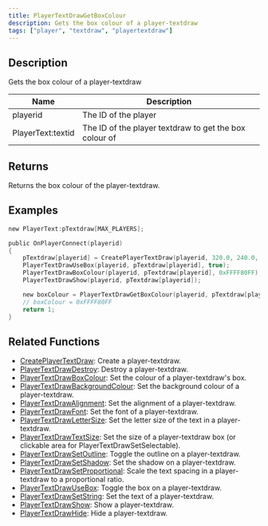 ```yaml
---
title: PlayerTextDrawGetBoxColour
description: Gets the box colour of a player-textdraw
tags: ["player", "textdraw", "playertextdraw"]
---
```


<VersionWarn version='omp v1.1.0.2612' />

## Description

Gets the box colour of a player-textdraw

| Name              | Description                                            |
| ----------------- | ------------------------------------------------------ |
| playerid          | The ID of the player                                   |
| PlayerText:textid | The ID of the player textdraw to get the box colour of |

## Returns

Returns the box colour of the player-textdraw.

## Examples

```c
new PlayerText:pTextdraw[MAX_PLAYERS];

public OnPlayerConnect(playerid)
{
    pTextdraw[playerid] = CreatePlayerTextDraw(playerid, 320.0, 240.0, "Welcome to my OPEN.MP server");
    PlayerTextDrawUseBox(playerid, pTextdraw[playerid], true);
    PlayerTextDrawBoxColour(playerid, pTextdraw[playerid], 0xFFFF80FF);
    PlayerTextDrawShow(playerid, pTextdraw[playerid]);

    new boxColour = PlayerTextDrawGetBoxColour(playerid, pTextdraw[playerid]);
    // boxColour = 0xFFFF80FF
    return 1;
}
```

## Related Functions

- [CreatePlayerTextDraw](CreatePlayerTextDraw): Create a player-textdraw.
- [PlayerTextDrawDestroy](PlayerTextDrawDestroy): Destroy a player-textdraw.
- [PlayerTextDrawBoxColour](PlayerTextDrawBoxColour): Set the colour of a player-textdraw's box.
- [PlayerTextDrawBackgroundColour](PlayerTextDrawBackgroundColour): Set the background colour of a player-textdraw.
- [PlayerTextDrawAlignment](PlayerTextDrawAlignment): Set the alignment of a player-textdraw.
- [PlayerTextDrawFont](PlayerTextDrawFont): Set the font of a player-textdraw.
- [PlayerTextDrawLetterSize](PlayerTextDrawLetterSize): Set the letter size of the text in a player-textdraw.
- [PlayerTextDrawTextSize](PlayerTextDrawTextSize): Set the size of a player-textdraw box (or clickable area for PlayerTextDrawSetSelectable).
- [PlayerTextDrawSetOutline](PlayerTextDrawSetOutline): Toggle the outline on a player-textdraw.
- [PlayerTextDrawSetShadow](PlayerTextDrawSetShadow): Set the shadow on a player-textdraw.
- [PlayerTextDrawSetProportional](PlayerTextDrawSetProportional): Scale the text spacing in a player-textdraw to a proportional ratio.
- [PlayerTextDrawUseBox](PlayerTextDrawUseBox): Toggle the box on a player-textdraw.
- [PlayerTextDrawSetString](PlayerTextDrawSetString): Set the text of a player-textdraw.
- [PlayerTextDrawShow](PlayerTextDrawShow): Show a player-textdraw.
- [PlayerTextDrawHide](PlayerTextDrawHide): Hide a player-textdraw.

